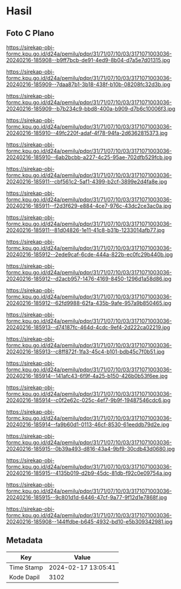 # Hasil

## Foto C Plano

https://sirekap-obj-formc.kpu.go.id/d24a/pemilu/pdpr/31/71/07/10/03/3171071003036-20240216-185908--b9ff7bcb-de91-4ed9-8b04-d7a5e7d01315.jpg

https://sirekap-obj-formc.kpu.go.id/d24a/pemilu/pdpr/31/71/07/10/03/3171071003036-20240216-185909--7daa87b1-3b18-438f-b10b-08208fc32d3b.jpg

https://sirekap-obj-formc.kpu.go.id/d24a/pemilu/pdpr/31/71/07/10/03/3171071003036-20240216-185909--b7b234c9-bbd8-400a-b909-d7b6c10006f3.jpg

https://sirekap-obj-formc.kpu.go.id/d24a/pemilu/pdpr/31/71/07/10/03/3171071003036-20240216-185910--49fc220f-adaf-4f78-94fa-2d6362815373.jpg

https://sirekap-obj-formc.kpu.go.id/d24a/pemilu/pdpr/31/71/07/10/03/3171071003036-20240216-185910--6ab2bcbb-a227-4c25-95ae-702dfb529fcb.jpg

https://sirekap-obj-formc.kpu.go.id/d24a/pemilu/pdpr/31/71/07/10/03/3171071003036-20240216-185911--cbf561c2-5af1-4399-b2cf-3899e2d4fa8e.jpg

https://sirekap-obj-formc.kpu.go.id/d24a/pemilu/pdpr/31/71/07/10/03/3171071003036-20240216-185911--f2d3f629-e884-4ce7-976c-43dc2ce3ac0a.jpg

https://sirekap-obj-formc.kpu.go.id/d24a/pemilu/pdpr/31/71/07/10/03/3171071003036-20240216-185911--81d04826-1e11-41c8-b31b-1233014afb77.jpg

https://sirekap-obj-formc.kpu.go.id/d24a/pemilu/pdpr/31/71/07/10/03/3171071003036-20240216-185912--2ede9caf-6cde-444a-822b-ec0fc29b440b.jpg

https://sirekap-obj-formc.kpu.go.id/d24a/pemilu/pdpr/31/71/07/10/03/3171071003036-20240216-185912--d2acb957-1476-4169-8450-1296d1a58d86.jpg

https://sirekap-obj-formc.kpu.go.id/d24a/pemilu/pdpr/31/71/07/10/03/3171071003036-20240216-185912--62fd9988-62fa-435b-9afe-957a9b850465.jpg

https://sirekap-obj-formc.kpu.go.id/d24a/pemilu/pdpr/31/71/07/10/03/3171071003036-20240216-185913--d74187fc-464d-4cdc-9ef4-2d222ca02219.jpg

https://sirekap-obj-formc.kpu.go.id/d24a/pemilu/pdpr/31/71/07/10/03/3171071003036-20240216-185913--c8ff872f-1fa3-45c4-b101-bdb45c7f0b51.jpg

https://sirekap-obj-formc.kpu.go.id/d24a/pemilu/pdpr/31/71/07/10/03/3171071003036-20240216-185914--141afc43-6f9f-4a25-b150-426b0b53f6ee.jpg

https://sirekap-obj-formc.kpu.go.id/d24a/pemilu/pdpr/31/71/07/10/03/3171071003036-20240216-185914--c0f2e62c-025c-4ef7-9b9f-19487546cdc6.jpg

https://sirekap-obj-formc.kpu.go.id/d24a/pemilu/pdpr/31/71/07/10/03/3171071003036-20240216-185914--fa9b60d1-0113-46cf-8530-61eeddb79d2e.jpg

https://sirekap-obj-formc.kpu.go.id/d24a/pemilu/pdpr/31/71/07/10/03/3171071003036-20240216-185915--0b39a493-d816-43a4-9bf9-30cdb43d0680.jpg

https://sirekap-obj-formc.kpu.go.id/d24a/pemilu/pdpr/31/71/07/10/03/3171071003036-20240216-185915--4135b019-d2b9-45dc-81db-f92c0e09754a.jpg

https://sirekap-obj-formc.kpu.go.id/d24a/pemilu/pdpr/31/71/07/10/03/3171071003036-20240216-185915--9c801d1d-6446-47cf-9a77-9f12d1e7868f.jpg

https://sirekap-obj-formc.kpu.go.id/d24a/pemilu/pdpr/31/71/07/10/03/3171071003036-20240216-185908--144ffdbe-b645-4932-bd10-e5b309342981.jpg


## Metadata

| Key        | Value               |
| ---------- | ------------------- |
| Time Stamp | 2024-02-17 13:05:41 |
| Kode Dapil | 3102                |



